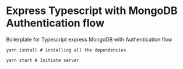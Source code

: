 # Express Typescript with MongoDB Authentication flow

Boilerplate for Typescript express MongoDB with Authentication flow

```
yarn isntall # installing all the dependencies

yarn start # Initiate server
```
